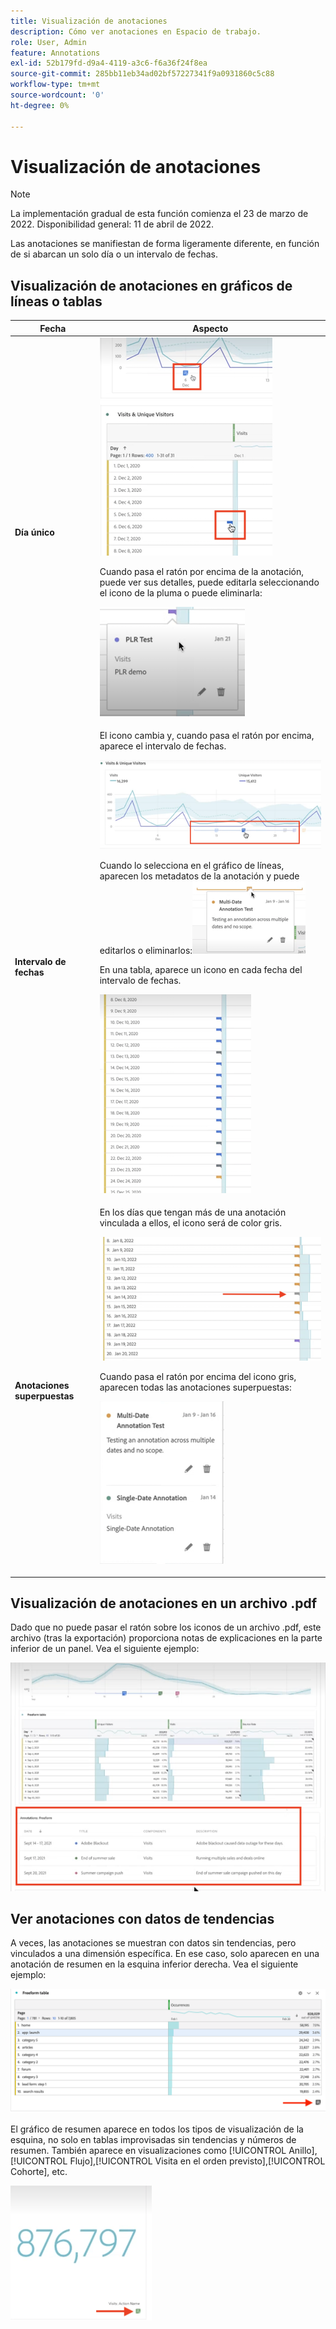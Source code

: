 ```yaml
---
title: Visualización de anotaciones
description: Cómo ver anotaciones en Espacio de trabajo.
role: User, Admin
feature: Annotations
exl-id: 52b179fd-d9a4-4119-a3c6-f6a36f24f8ea
source-git-commit: 285bb11eb34ad02bf57227341f9a0931860c5c88
workflow-type: tm+mt
source-wordcount: '0'
ht-degree: 0%

---
```


# Visualización de anotaciones

>[!NOTE]
>
>La implementación gradual de esta función comienza el 23 de marzo de 2022. Disponibilidad general: 11 de abril de 2022.

Las anotaciones se manifiestan de forma ligeramente diferente, en función de si abarcan un solo día o un intervalo de fechas.

## Visualización de anotaciones en gráficos de líneas o tablas

| Fecha | Aspecto |
| --- | --- |
| **Día único** | ![](assets/single-day.png)<p>Cuando pasa el ratón por encima de la anotación, puede ver sus detalles, puede editarla seleccionando el icono de la pluma o puede eliminarla:<p> ![](assets/hover.png) |
| **Intervalo de fechas** | El icono cambia y, cuando pasa el ratón por encima, aparece el intervalo de fechas.<p>![](assets/multi-day.png)<p>Cuando lo selecciona en el gráfico de líneas, aparecen los metadatos de la anotación y puede editarlos o eliminarlos:![](assets/multi-hover.png)<p>En una tabla, aparece un icono en cada fecha del intervalo de fechas.<p>![](assets/multi-day-table.png) |
| **Anotaciones superpuestas** | En los días que tengan más de una anotación vinculada a ellos, el icono será de color gris.<p>![](assets/grey.png)<p>Cuando pasa el ratón por encima del icono gris, aparecen todas las anotaciones superpuestas:<p>![](assets/overlap.png) |

## Visualización de anotaciones en un archivo .pdf

Dado que no puede pasar el ratón sobre los iconos de un archivo .pdf, este archivo (tras la exportación) proporciona notas de explicaciones en la parte inferior de un panel. Vea el siguiente ejemplo:

![](assets/ann-pdf.png)

## Ver anotaciones con datos de tendencias

A veces, las anotaciones se muestran con datos sin tendencias, pero vinculados a una dimensión específica. En ese caso, solo aparecen en una anotación de resumen en la esquina inferior derecha. Vea el siguiente ejemplo:

![](assets/non-date.png)

El gráfico de resumen aparece en todos los tipos de visualización de la esquina, no solo en tablas improvisadas sin tendencias y números de resumen. También aparece en visualizaciones como [!UICONTROL Anillo], [!UICONTROL Flujo],[!UICONTROL Visita en el orden previsto],[!UICONTROL Cohorte], etc.

![](assets/ann-summary.png)
